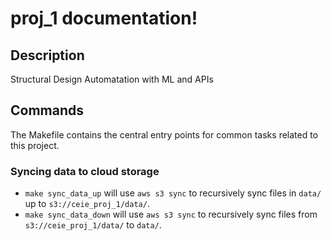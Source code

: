 # proj_1 documentation!

## Description

Structural Design Automatation with ML and APIs

## Commands

The Makefile contains the central entry points for common tasks related to this project.

### Syncing data to cloud storage

* `make sync_data_up` will use `aws s3 sync` to recursively sync files in `data/` up to `s3://ceie_proj_1/data/`.
* `make sync_data_down` will use `aws s3 sync` to recursively sync files from `s3://ceie_proj_1/data/` to `data/`.


